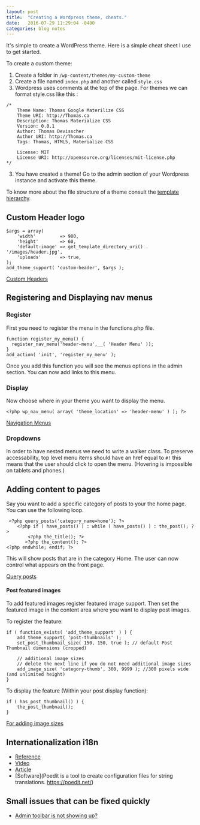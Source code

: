 ```yaml
---
layout: post
title:  "Creating a Wordpress theme, cheats."
date:   2016-07-29 11:29:04 -0400
categories: blog notes
---
```


It's simple to create a WordPress theme. Here is a simple cheat sheet I use to get started.


To create a custom theme: 

1. Create a folder in ```/wp-content/themes/my-custom-theme```
2. Create a file named ```index.php``` and another called ```style.css```
3. Wordpress uses comments at the top of the page. For themes we can format style.css like this :

```
/*
	Theme Name: Thomas Google Materilize CSS
	Theme URI: http://Thomas.ca
	Description: Thomas Materialize CSS
	Version: 0.0.1
	Author: Thomas Devisscher
	Author URI: http://Thomas.ca
	Tags: Thomas, HTML5, Materialize CSS

	License: MIT
	License URI: http://opensource.org/licenses/mit-license.php
*/

```
3. You have created a theme! Go to the admin section of your Wordpress instance and activate this theme. 


To know more about the file structure of a theme consult the [template hierarchy](https://developer.wordpress.org/themes/basics/template-hierarchy/).

## Custom Header logo

```
$args = array(
	'width'         => 980,
	'height'        => 60,
	'default-image' => get_template_directory_uri() . '/images/header.jpg',
	'uploads'       => true,
);
add_theme_support( 'custom-header', $args );
```

[Custom Headers](https://codex.wordpress.org/Custom_Headers)


## Registering and Displaying nav menus

### Register
First you need to register the menu in the functions.php file. 

``` 
function register_my_menu() {
  register_nav_menu('header-menu',__( 'Header Menu' ));
}
add_action( 'init', 'register_my_menu' );

```

Once you add this function you will see the menus options in the admin section. You can now add links to this menu.

### Display

Now choose where in your theme you want to display the menu.

``` <?php wp_nav_menu( array( 'theme_location' => 'header-menu' ) ); ?> ```


[Navigation Menus](https://codex.wordpress.org/Navigation_Menus)

### Dropdowns

In order to have nested menus we need to write a walker class. To preserve accessability, top level menu items should have an href equal to ```#!``` this means that the user should click to open the menu. (Hovering is impossible on tablets and phones.)


## Adding content to pages

Say you want to add a specific category of posts to your the home page. You can use the following loop. 

```
 <?php query_posts('category_name=home'); ?>
    <?php if ( have_posts() ) : while ( have_posts() ) : the_post(); ?>
        <?php the_title(); ?>
       <?php the_content(); ?>
<?php endwhile; endif; ?>

```
This will show posts that are in the category Home. The user can now control what appears on the front page.

[Query posts](https://codex.wordpress.org/Function_Reference/query_posts)


#### Post featured images

To add featured images register featured image support. Then set the featured image in the content area where you want to display post images.

To register the feature: 

```
if ( function_exists( 'add_theme_support' ) ) { 
    add_theme_support( 'post-thumbnails' );
    set_post_thumbnail_size( 150, 150, true ); // default Post Thumbnail dimensions (cropped)

    // additional image sizes
    // delete the next line if you do not need additional image sizes
    add_image_size( 'category-thumb', 300, 9999 ); //300 pixels wide (and unlimited height)
}
```

To display the feature (Within your post display function): 

```
if ( has_post_thumbnail() ) {
	the_post_thumbnail();
} 
```
[For adding image sizes](https://developer.wordpress.org/reference/functions/add_image_size/)

## Internationalization i18n

- [Reference](https://developer.wordpress.org/themes/functionality/internationalization/)
- [Video](https://www.youtube.com/watch?v=fJfqgrzjEis)
- [Article](https://www.smashingmagazine.com/2011/12/internationalizing-localizing-wordpress-theme/)
- [Software](Poedit is a tool to create configuration files for string translations. https://poedit.net/)


## Small issues that can be fixed quickly

- [Admin toolbar is not showing up?](http://www.wpbeginner.com/wp-themes/how-to-fix-missing-admin-bar-issue-in-wordpress/)

